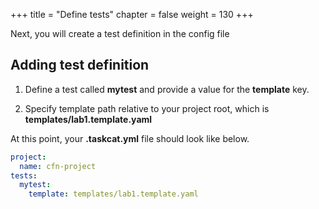+++
title = "Define tests"
chapter = false
weight = 130
+++

Next, you will create a test definition in the config file

## Adding test definition

1. Define a test called **mytest** and provide a value for the **template** key.

2. Specify template path relative to your project root, which is **templates/lab1.template.yaml**

At this point, your **.taskcat.yml** file should look like below.

```yaml
project:
  name: cfn-project
tests:
  mytest:
    template: templates/lab1.template.yaml
```


